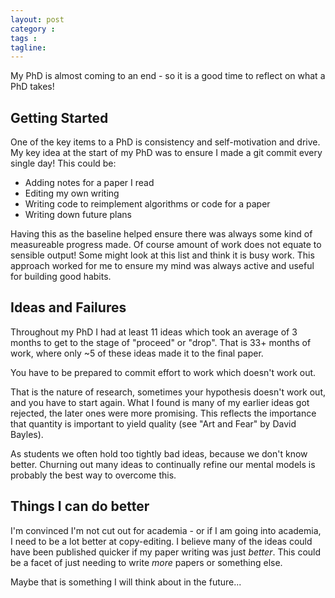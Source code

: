```yaml
---
layout: post
category : 
tags : 
tagline: 
---
```


My PhD is almost coming to an end - so it is a good time to reflect on what a PhD takes!

## Getting Started

One of the key items to a PhD is consistency and self-motivation and drive. My key idea at the start of my PhD was to ensure I made a git commit every single day! This could be:

*  Adding notes for a paper I read
*  Editing my own writing
*  Writing code to reimplement algorithms or code for a paper
*  Writing down future plans

Having this as the baseline helped ensure there was always some kind of measureable progress made. Of course amount of work does not equate to sensible output! Some might look at this list and think it is busy work. This approach worked for me to ensure my mind was always active and useful for building good habits.

## Ideas and Failures

Throughout my PhD I had at least 11 ideas which took an average of 3 months to get to the stage of "proceed" or "drop". That is 33+ months of work, where only ~5 of these ideas made it to the final paper. 

You have to be prepared to commit effort to work which doesn't work out. 

That is the nature of research, sometimes your hypothesis doesn't work out, and you have to start again. What I found is many of my earlier ideas got rejected, the later ones were more promising. This reflects the importance that quantity is important to yield quality (see "Art and Fear" by David Bayles). 

As students we often hold too tightly bad ideas, because we don't know better. Churning out many ideas to continually refine our mental models is probably the best way to overcome this. 

## Things I can do better

I'm convinced I'm not cut out for academia - or if I am going into academia, I need to be a lot better at copy-editing. I believe many of the ideas could have been published quicker if my paper writing was just _better_. This could be a facet of just needing to write _more_ papers or something else. 

Maybe that is something I will think about in the future...
